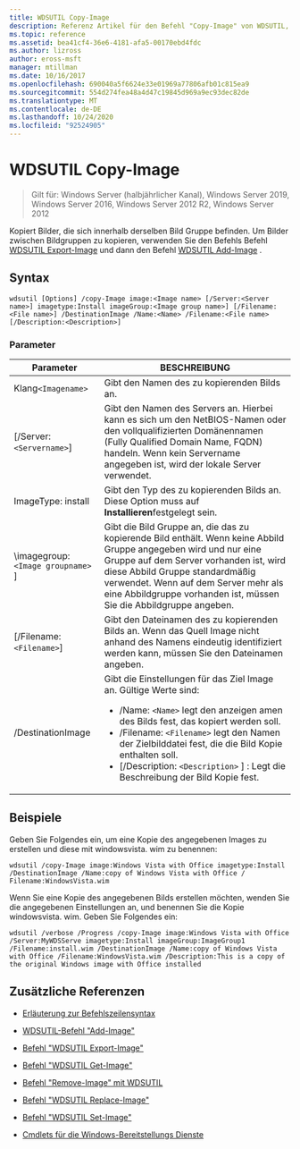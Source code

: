 ```yaml
---
title: WDSUTIL Copy-Image
description: Referenz Artikel für den Befehl "Copy-Image" von WDSUTIL, mit dem Bilder kopiert werden, die sich in derselben Abbild Gruppe befinden.
ms.topic: reference
ms.assetid: bea41cf4-36e6-4181-afa5-00170ebd4fdc
ms.author: lizross
author: eross-msft
manager: mtillman
ms.date: 10/16/2017
ms.openlocfilehash: 690040a5f6624e33e01969a77806afb01c815ea9
ms.sourcegitcommit: 554d274fea48a4d47c19845d969a9ec93dec82de
ms.translationtype: MT
ms.contentlocale: de-DE
ms.lasthandoff: 10/24/2020
ms.locfileid: "92524905"
---
```

# <a name="wdsutil-copy-image"></a>WDSUTIL Copy-Image

> Gilt für: Windows Server (halbjährlicher Kanal), Windows Server 2019, Windows Server 2016, Windows Server 2012 R2, Windows Server 2012

Kopiert Bilder, die sich innerhalb derselben Bild Gruppe befinden. Um Bilder zwischen Bildgruppen zu kopieren, verwenden Sie den Befehls Befehl [WDSUTIL Export-Image](wdsutil-export-image.md) und dann den Befehl [WDSUTIL Add-Image](wdsutil-add-image.md) .

## <a name="syntax"></a>Syntax

```
wdsutil [Options] /copy-Image image:<Image name> [/Server:<Server name>] imagetype:Install imageGroup:<Image group name>] [/Filename:<File name>] /DestinationImage /Name:<Name> /Filename:<File name> [/Description:<Description>]
```

### <a name="parameters"></a>Parameter

| Parameter | BESCHREIBUNG |
|--|--|
| Klang`<Imagename>` | Gibt den Namen des zu kopierenden Bilds an. |
| [/Server:`<Servername>`] | Gibt den Namen des Servers an. Hierbei kann es sich um den NetBIOS-Namen oder den vollqualifizierten Domänennamen (Fully Qualified Domain Name, FQDN) handeln. Wenn kein Servername angegeben ist, wird der lokale Server verwendet. |
| ImageType: install | Gibt den Typ des zu kopierenden Bilds an. Diese Option muss auf **Installieren**festgelegt sein. |
| \imagegroup: `<Image groupname>` ] | Gibt die Bild Gruppe an, die das zu kopierende Bild enthält. Wenn keine Abbild Gruppe angegeben wird und nur eine Gruppe auf dem Server vorhanden ist, wird diese Abbild Gruppe standardmäßig verwendet. Wenn auf dem Server mehr als eine Abbildgruppe vorhanden ist, müssen Sie die Abbildgruppe angeben. |
| [/Filename:`<Filename>`] | Gibt den Dateinamen des zu kopierenden Bilds an. Wenn das Quell Image nicht anhand des Namens eindeutig identifiziert werden kann, müssen Sie den Dateinamen angeben. |
| /DestinationImage | Gibt die Einstellungen für das Ziel Image an. Gültige Werte sind:<ul><li>/Name: `<Name>` legt den anzeigen amen des Bilds fest, das kopiert werden soll.</li><li>/Filename: `<Filename>` legt den Namen der Zielbilddatei fest, die die Bild Kopie enthalten soll.</li><li>[/Description: `<Description>` ] : Legt die Beschreibung der Bild Kopie fest.</li></ul> |

## <a name="examples"></a>Beispiele

Geben Sie Folgendes ein, um eine Kopie des angegebenen Images zu erstellen und diese mit windowsvista. wim zu benennen:

```
wdsutil /copy-Image image:Windows Vista with Office imagetype:Install /DestinationImage /Name:copy of Windows Vista with Office / Filename:WindowsVista.wim
```

Wenn Sie eine Kopie des angegebenen Bilds erstellen möchten, wenden Sie die angegebenen Einstellungen an, und benennen Sie die Kopie windowsvista. wim. Geben Sie Folgendes ein:

```
wdsutil /verbose /Progress /copy-Image image:Windows Vista with Office /Server:MyWDSServe imagetype:Install imageGroup:ImageGroup1
/Filename:install.wim /DestinationImage /Name:copy of Windows Vista with Office /Filename:WindowsVista.wim /Description:This is a copy of the original Windows image with Office installed
```

## <a name="additional-references"></a>Zusätzliche Referenzen

- [Erläuterung zur Befehlszeilensyntax](command-line-syntax-key.md)

- [WDSUTIL-Befehl "Add-Image"](wdsutil-add-image.md)

- [Befehl "WDSUTIL Export-Image"](wdsutil-export-image.md)

- [Befehl "WDSUTIL Get-Image"](wdsutil-get-image.md)

- [Befehl "Remove-Image" mit WDSUTIL](wdsutil-remove-image.md)

- [Befehl "WDSUTIL Replace-Image"](wdsutil-replace-image.md)

- [Befehl "WDSUTIL Set-Image"](wdsutil-set-image.md)

- [Cmdlets für die Windows-Bereitstellungs Dienste](/powershell/module/wds)
